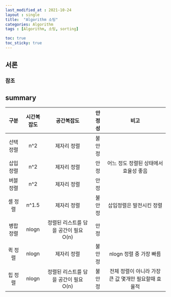 ```yaml
---
last_modified_at : 2021-10-24
layout : single
title:  "Algorithm 소팅"
categories: Algorithm
tags : [Algorithm, 소팅, sorting]

toc: true
toc_sticky: true
---
```

## 서론
### 참조
<!-- <a target = '_blank' href=''></a>   -->

## summary
<table width = '100%'>
  <thead>
    <tr>
        <th style="text-align: center"><strong>구분</strong></th>
        <th style="text-align: center"><strong>시간복잡도</strong></th>
        <th style="text-align: center"><strong>공간복잡도</strong></th>
        <th style="text-align: center"><strong>안정성</strong></th>
        <th style="text-align: center"><strong>비고</strong></th>
    </tr>
  </thead>
  <tbody>
    <tr>
        <td style="text-align: center">선택 정렬</td>
        <td style="text-align: center">n^2</td>
        <td style="text-align: center">제자리 정렬</td>
        <td style="text-align: center">불안정</td>
        <td style="text-align: center"></td>
    </tr>
    <tr>
        <td style="text-align: center">삽입 정렬</td>
        <td style="text-align: center">n^2</td>
        <td style="text-align: center">제자리 정렬</td>
        <td style="text-align: center">안정</td>
        <td style="text-align: center">어느 정도 정렬된 상태에서 효율성 좋음</td>
    </tr>
    <tr>
        <td style="text-align: center">버블 정렬</td>
        <td style="text-align: center">n^2</td>
        <td style="text-align: center">제자리 정렬</td>
        <td style="text-align: center">안정</td>
        <td style="text-align: center"></td>
    </tr>
    <tr>
        <td style="text-align: center">셸 정렬</td>
        <td style="text-align: center">n^1.5</td>
        <td style="text-align: center">제자리 정렬</td>
        <td style="text-align: center">불안정</td>
        <td style="text-align: center">삽입정렬은 발전시킨 정렬</td>
    </tr>
    <tr>
        <td style="text-align: center">병합 정렬</td>
        <td style="text-align: center">nlogn</td>
        <td style="text-align: center">정렬된 리스트를 담을 공간이 필요 O(n)</td>
        <td style="text-align: center">안정</td>
        <td style="text-align: center"></td>
    </tr>
    <tr>
        <td style="text-align: center">퀵 정렬</td>
        <td style="text-align: center">nlogn</td>
        <td style="text-align: center">제자리 정렬</td>
        <td style="text-align: center">불안정</td>
        <td style="text-align: center">nlogn 정렬 중 가장 빠름</td>
    </tr>
    <tr>
        <td style="text-align: center">힙 정렬</td>
        <td style="text-align: center">nlogn</td>
        <td style="text-align: center">정렬된 리스트를 담을 공간이 필요 O(n)</td>
        <td style="text-align: center">불안정</td>
        <td style="text-align: center">전체 정렬이 아니라 가장 큰 값 몇개만 필요할때 효율적</td>
    </tr>

  </tbody>
</table>